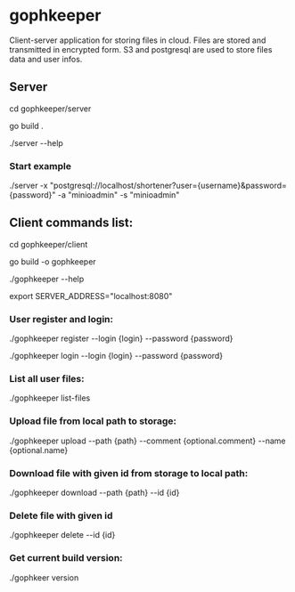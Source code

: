 # gophkeeper
Client-server application for storing files in cloud. Files are stored and transmitted in encrypted form. S3 and postgresql are used to store files data and user infos.

## Server
cd gophkeeper/server

go build .

./server --help

### Start example
./server -x "postgresql://localhost/shortener?user={username}&password={password}" -a "minioadmin" -s "minioadmin"

## Client commands list:
cd gophkeeper/client

go build -o gophkeeper

./gophkeeper --help

export SERVER_ADDRESS="localhost:8080"

### User register and login:
./gophkeeper register --login {login} --password {password}

./gophkeeper login --login {login} --password {password}

### List all user files:
./gophkeeper list-files

### Upload file from local path to storage:
./gophkeeper upload --path {path} --comment {optional.comment} --name {optional.name}

### Download file with given id from storage to local path:
./gophkeeper download --path {path} --id {id}

### Delete file with given id
./gophkeeper delete --id {id}

### Get current build version:
./gophkeer version